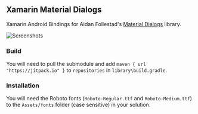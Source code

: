 ## Xamarin Material Dialogs ##
Xamarin.Android Bindings for Aidan Follestad's [Material Dialogs](https://github.com/afollestad/material-dialogs "material-dialogs") library.

![Screenshots](https://raw.githubusercontent.com/afollestad/material-dialogs/master/art/mdshowcase.png)

### Build ###
You will need to pull the submodule and add `maven { url "https://jitpack.io" }` to `repositories` in `library\build.gradle`.

### Installation ###
You will need the Roboto fonts (`Roboto-Regular.ttf` and `Roboto-Medium.ttf`) to the `Assets/fonts` folder (case sensitive) in your solution.